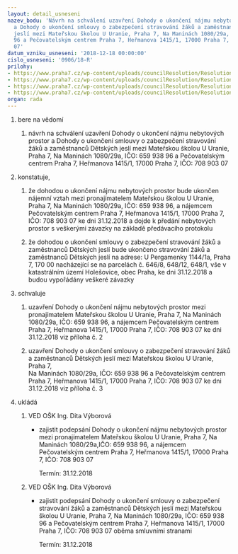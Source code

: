 ```yaml
---
layout: detail_usneseni
nazev_bodu: 'Návrh na schválení uzavření Dohody o ukončení nájmu nebytových prostor
  a Dohody o ukončení smlouvy o zabezpečení stravování žáků a zaměstnanců Dětských
  jeslí mezi Mateřskou školou U Uranie, Praha 7, Na Maninách 1080/29a, IČO: 659 938
  96 a Pečovatelským centrem Praha 7, Heřmanova 1415/1, 17000 Praha 7, IČO: 708 903
  07'
datum_vzniku_usneseni: '2018-12-18 00:00:00'
cislo_usneseni: '0906/18-R'
prilohy:
- https://www.praha7.cz/wp-content/uploads/councilResolution/Resolutions/30478/export/Duvodovazprava~418687.docx
- https://www.praha7.cz/wp-content/uploads/councilResolution/Resolutions/30478/export/2Dohodaoukonceninajmunebytovychprostor~418686.docx
- https://www.praha7.cz/wp-content/uploads/councilResolution/Resolutions/30478/export/3DohoduoukoncenismlouvyozabezpecenistravovanizakuazamestnancuDetskychjesli~418685.docx
- https://www.praha7.cz/wp-content/uploads/councilResolution/Resolutions/30478/export/export~419258.pdf
organ: rada
---
```

<ol id="urzList" class="urzList_view"><li class="urzClass1" id=""><span name="1">bere na vědomí</span><ol class="urzOlClass decimal "><li class="urzClass2" id="" style="text-align: left;"><span><p>návrh na schválení uzavření Dohody o ukončení nájmu nebytových prostor a Dohody o ukončení smlouvy o zabezpečení stravování žáků a zaměstnanců Dětských jeslí mezi Mateřskou školou U Uranie, Praha 7, Na Maninách 1080/29a, IČO: 659 938 96 a Pečovatelským centrem Praha 7, Heřmanova 1415/1, 17000 Praha 7, IČO: 708 903 07</p></span></li></ol></li><li class="urzClass1" id=""><span name="50">konstatuje,</span><ol class="urzOlClass decimal "><li class="urzClass2" id="" style="text-align: left;"><span><p>že dohodou o ukončení nájmu nebytových prostor bude ukončen nájemní vztah mezi pronajímatelem Mateřskou školou U Uranie, Praha 7, Na Maninách 1080/29a, IČO: 659 938 96, a nájemcem Pečovatelským centrem Praha 7, Heřmanova 1415/1, 17000 Praha 7, IČO: 708 903 07 ke dni 31.12.2018 a dojde k předání nebytových prostor s veškerými závazky na základě předávacího protokolu</p></span></li><li class="urzClass2" id="" style="text-align: left;"><span><p>že dohodou o ukončení smlouvy o zabezpečení stravování žáků a zaměstnanců Dětských jeslí bude ukončeno stravování žáků a zaměstnanců Dětských jeslí na adrese: U Pergamenky 1144/1a, Praha 7, 170 00 nacházející se na parcelách č. 646/8, 648/12, 648/1, vše v katastrálním území Holešovice, obec Praha, ke dni 31.12.2018 a budou vypořádány veškeré závazky</p></span></li></ol></li><li class="urzClass1" id=""><span name="24">schvaluje</span><ol class="urzOlClass decimal "><li class="urzClass2" id="" style="text-align: left;"><span><p>uzavření Dohody o ukončení nájmu nebytových prostor mezi pronajímatelem Mateřskou školou U Uranie, Praha 7, Na Maninách 1080/29a, IČO: 659 938 96, a nájemcem Pečovatelským centrem Praha 7, Heřmanova 1415/1, 17000 Praha 7, IČO: 708 903 07 ke dni 31.12.2018 viz příloha č. 2</p></span></li><li class="urzClass2" id="" style="text-align: left;"><span><p>uzavření Dohody o ukončení smlouvy o zabezpečení stravování žáků a zaměstnanců Dětských jeslí mezi Mateřskou školou U Uranie, Praha 7, <br>Na Maninách 1080/29a, IČO: 659 938 96 a Pečovatelským centrem Praha 7, Heřmanova 1415/1, 17000 Praha 7, IČO: 708 903 07 ke dni 31.12.2018 viz příloha č. 3</p></span></li></ol></li><li class="urzClass1" id="urzUkoly"><span name="1">ukládá</span><ol class="urzOlClass"><li class="urzClass2"><span><p>VED OŠK Ing. Dita Výborová</p></span><ul class="urzUlClass"><li class="urzClass3"><span><p>zajistit podepsání Dohody o ukončení nájmu nebytových prostor mezi pronajímatelem Mateřskou školou U Uranie, Praha 7, Na Maninách 1080/29a,IČO: 659 938 96, a nájemcem Pečovatelským centrem Praha 7, Heřmanova 1415/1, 17000 Praha 7, IČO: 708 903 07</p></span><span class="urzUkolTermin">  Termín:&nbsp;31.12.2018</span></li></ul></li><li class="urzClass2"><span><p>VED OŠK Ing. Dita Výborová</p></span><ul class="urzUlClass"><li class="urzClass3"><span><p>zajistit podepsání Dohody o ukončení smlouvy o zabezpečení stravování žáků a zaměstnanců Dětských jeslí mezi Mateřskou školou U Uranie, Praha 7, Na Maninách 1080/29a, IČO: 659 938 96 a Pečovatelským centrem Praha 7, Heřmanova 1415/1, 17000 Praha 7, IČO: 708 903 07 oběma smluvními stranami</p></span><span class="urzUkolTermin">  Termín:&nbsp;31.12.2018</span></li></ul></li></ol></li></ol>